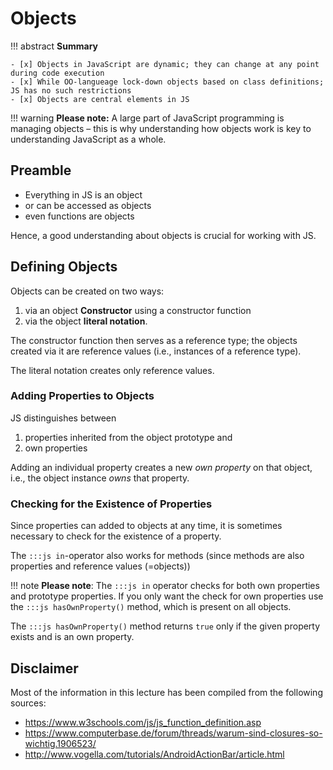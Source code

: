 # Objects

!!! abstract
    **Summary**

    - [x] Objects in JavaScript are dynamic; they can change at any point during code execution
    - [x] While OO-langueage lock-down objects based on class definitions; JS has no such restrictions
    - [x] Objects are central elements in JS


!!! warning
    **Please note:** A large part of JavaScript programming is managing objects – this is why understanding how objects work is key to understanding JavaScript as a whole. 


## Preamble

- Everything in JS is an object
- or can be accessed as objects
- even functions are objects

Hence, a good understanding about objects is crucial for working with JS.




## Defining Objects

Objects can be created on two ways:

1. via an object **Constructor** using a constructor function
2. via the object **literal notation**.

The constructor function then serves as a reference type; the objects created via it are reference values (i.e., instances of a reference type).

The literal notation creates only reference values.



### Adding Properties to Objects

JS distinguishes between 

1. properties inherited from the object prototype and 
2. own properties 

Adding an individual property creates a new _own property_ on that object, i.e., the object instance _owns_ that property.



### Checking for the Existence of Properties

Since properties can added to objects at any time, it is sometimes necessary to check for the existence of a property.

The `:::js in`-operator also works for methods (since methods are also properties and reference values (=objects))

!!! note
    __Please note__: The `:::js in` operator checks for both own properties and prototype properties. If you only want the check for own properties use the `:::js hasOwnProperty()` method, which is present on all objects.

The `:::js hasOwnProperty()` method returns `true` only if the given property exists and is an own property.


## Disclaimer

Most of the information in this lecture has been compiled from the following sources:

* <https://www.w3schools.com/js/js_function_definition.asp>
* <https://www.computerbase.de/forum/threads/warum-sind-closures-so-wichtig.1906523/>
* <http://www.vogella.com/tutorials/AndroidActionBar/article.html>
